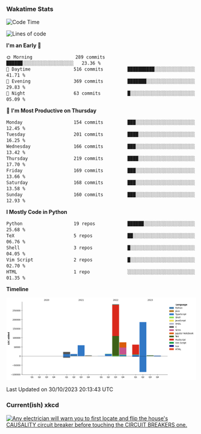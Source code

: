 ### Wakatime Stats
<!--START_SECTION:waka-->
![Code Time](http://img.shields.io/badge/Code%20Time-2%2C073%20hrs%2056%20mins-blue)

![Lines of code](https://img.shields.io/badge/From%20Hello%20World%20I%27ve%20Written-721.6%20thousand%20lines%20of%20code-blue)

**I'm an Early 🐤** 

```text
🌞 Morning                289 commits         ██████░░░░░░░░░░░░░░░░░░░   23.36 % 
🌆 Daytime                516 commits         ██████████░░░░░░░░░░░░░░░   41.71 % 
🌃 Evening                369 commits         ███████░░░░░░░░░░░░░░░░░░   29.83 % 
🌙 Night                  63 commits          █░░░░░░░░░░░░░░░░░░░░░░░░   05.09 % 
```
📅 **I'm Most Productive on Thursday** 

```text
Monday                   154 commits         ███░░░░░░░░░░░░░░░░░░░░░░   12.45 % 
Tuesday                  201 commits         ████░░░░░░░░░░░░░░░░░░░░░   16.25 % 
Wednesday                166 commits         ███░░░░░░░░░░░░░░░░░░░░░░   13.42 % 
Thursday                 219 commits         ████░░░░░░░░░░░░░░░░░░░░░   17.70 % 
Friday                   169 commits         ███░░░░░░░░░░░░░░░░░░░░░░   13.66 % 
Saturday                 168 commits         ███░░░░░░░░░░░░░░░░░░░░░░   13.58 % 
Sunday                   160 commits         ███░░░░░░░░░░░░░░░░░░░░░░   12.93 % 
```


**I Mostly Code in Python** 

```text
Python                   19 repos            ██████░░░░░░░░░░░░░░░░░░░   25.68 % 
TeX                      5 repos             ██░░░░░░░░░░░░░░░░░░░░░░░   06.76 % 
Shell                    3 repos             █░░░░░░░░░░░░░░░░░░░░░░░░   04.05 % 
Vim Script               2 repos             █░░░░░░░░░░░░░░░░░░░░░░░░   02.70 % 
HTML                     1 repo              ░░░░░░░░░░░░░░░░░░░░░░░░░   01.35 % 
```



**Timeline**

![Lines of Code chart](https://raw.githubusercontent.com/joshuajeschek/joshuajeschek/main/assets/bar_graph.png)


 Last Updated on 30/10/2023 20:13:43 UTC
<!--END_SECTION:waka-->

### Current(ish) xkcd
<a id="xkcd-a" title="Any electrician will warn you to first locate and flip the house's CAUSALITY circuit breaker before touching the CIRCUIT BREAKERS one." href="https://www.xkcd.com" target="_blank">
        <img align="center" id="xkcd-img" src="https://imgs.xkcd.com/comics/breaker_box.png" alt="Any electrician will warn you to first locate and flip the house's CAUSALITY circuit breaker before touching the CIRCUIT BREAKERS one." height=300 />
</a>
